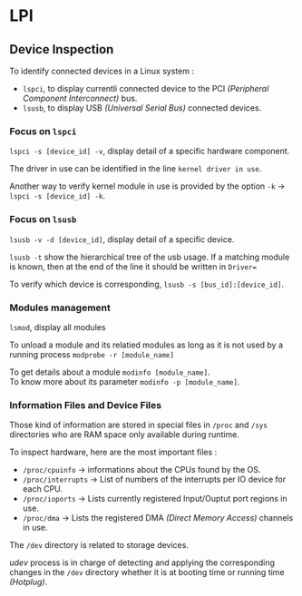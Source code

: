 # LPI

## Device Inspection

To identify connected devices in a Linux system :
-  `lspci`, to display currentli connected device to the PCI _(Peripheral Component Interconnect)_ bus.
- `lsusb`, to display USB _(Universal Serial Bus)_ connected devices.

### Focus on `lspci`

`lspci -s [device_id] -v`, display detail of a specific hardware component.

The driver in use can be identified in the line `kernel driver in use`.

Another way to verify kernel module in use is provided by the option `-k` -> `lspci -s [device_id] -k`.

### Focus on `lsusb`

`lsusb -v -d [device_id]`, display detail of a specific device.

`lsusb -t` show the hierarchical tree of the usb usage. If a matching module is known, then at the end of the line it should be written in `Driver=`

To verify which device is corresponding, `lsusb -s [bus_id]:[device_id]`.

### Modules management

`lsmod`, display all modules

To unload a module and its relatied modules as long as it is not used by a running process `modprobe -r [module_name]`

To get details about a module `modinfo [module_name]`.  
To know more about its parameter `modinfo -p [module_name]`.

### Information Files and Device Files

Those kind of information are stored in special files in `/proc` and `/sys` directories who are RAM space only available during runtime.

To inspect hardware, here are the most important files :
- `/proc/cpuinfo` -> informations about the CPUs found by the OS.
- `/proc/interrupts` -> List of numbers of the interrupts per IO device for each CPU.
- `/proc/ioports` -> Lists currently registered Input/Ouptut port regions in use.
- `/proc/dma` -> Lists the registered DMA _(Direct Memory Access)_ channels in use.

The `/dev` directory is related to storage devices.

_udev_ process is in charge of detecting and applying the corresponding changes in the `/dev` directory whether it is at booting time or running time _(Hotplug)_.